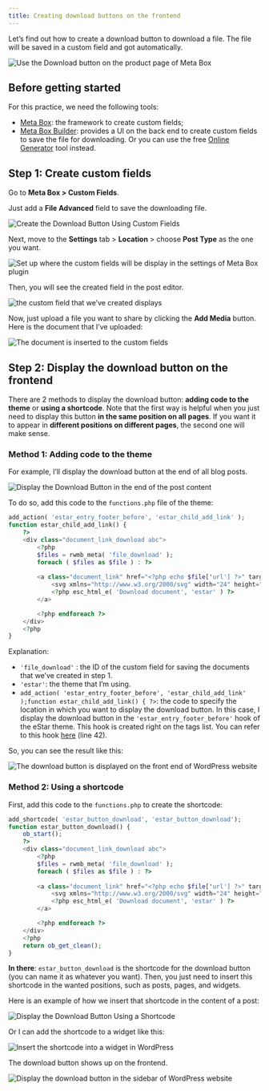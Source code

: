 ```yaml
---
title: Creating download buttons on the frontend
---
```


Let’s find out how to create a download button to download a file. The file wilI be saved in a custom field and got automatically.

![Use the Download button on the product page of Meta Box](https://i.imgur.com/aFZ5p6C.png)

## Before getting started

For this practice, we need the following tools:

* [Meta Box](https://metabox.io): the framework to create custom fields;
* [Meta Box Builder](https://metabox.io/plugins/meta-box-builder/): provides a UI on the back end to create custom fields to save the file for downloading. Or you can use the free [Online Generator](https://metabox.io/online-generator/) tool instead.

## Step 1: Create custom fields

Go to **Meta Box > Custom Fields**.

Just add a **File Advanced** field to save the downloading file.

![Create the Download Button Using Custom Fields](https://i.imgur.com/ewAMKk8.png)

Next, move to the **Settings** tab > **Location** > choose **Post Type** as the one you want.

![Set up where the custom fields will be display in the settings of Meta Box plugin](https://i.imgur.com/iDOoLPL.png)

Then, you will see the created field in the post editor.

![the custom field that we’ve created displays](https://i.imgur.com/f50SCZv.png)

Now, just upload a file you want to share by clicking the **Add Media** button. Here is the document that I’ve uploaded:

![The document is inserted to the custom fields](https://i.imgur.com/Iqve4Hs.png)

## Step 2: Display the download button on the frontend

There are 2 methods to display the download button: **adding code to the theme** or **using a shortcode**. Note that the first way is helpful when you just need to display this button **in the same position on all pages**. If you want it to appear in **different positions on different pages**, the second one will make sense.

### Method 1: Adding code to the theme

For example, I’ll display the download button at the end of all blog posts.

![Display the Download Button in the end of the post content](https://i.imgur.com/nZdJ1TF.png)

To do so, add this code to the `functions.php` file of the theme:

```php
add_action( 'estar_entry_footer_before', 'estar_child_add_link' );
function estar_child_add_link() {
	?>
	<div class="document_link_download abc">
		<?php
		$files = rwmb_meta( 'file_download' );
		foreach ( $files as $file ) : ?>
			
		<a class="document_link" href="<?php echo $file['url'] ?>" target="_blank">
			<svg xmlns="http://www.w3.org/2000/svg" width="24" height="24" viewBox="0 0 24 24" fill="none" stroke="currentColor" stroke-width="2" stroke-linecap="round" stroke-linejoin="round" class="feather feather-download"><path d="M21 15v4a2 2 0 0 1-2 2H5a2 2 0 0 1-2-2v-4"></path><polyline points="7 10 12 15 17 10"></polyline><line x1="12" y1="15" x2="12" y2="3"></line></svg>
			<?php esc_html_e( 'Download document', 'estar' ) ?>		
		</a>

		<?php endforeach ?>
	</div>
	<?php
}
```
Explanation:

* `'file_download'` : the ID of the custom field for saving the documents that we’ve created in step 1.
* `'estar'`: the theme that I’m using.
* `add_action( 'estar_entry_footer_before', 'estar_child_add_link' );function estar_child_add_link() { ?>`: the code to specify the location in which you want to display the download button. In this case, I display the download button in the `'estar_entry_footer_before'` hook of the eStar theme. This hook is created right on the tags list. You can refer to this hook [here](https://github.com/elightup/estar/blob/master/template-parts/content/post.php) (line 42).

So, you can see the result like this:

![The download button is displayed on the front end of WordPress website](https://i.imgur.com/Oaa3J40.png)

### Method 2: Using a shortcode

First, add this code to the `functions.php` to create the shortcode:

```php
add_shortcode( 'estar_button_download', 'estar_button_download');
function estar_button_download() {
	ob_start();
	?>
	<div class="document_link_download abc">
		<?php
		$files = rwmb_meta( 'file_download' );
		foreach ( $files as $file ) : ?>
			
		<a class="document_link" href="<?php echo $file['url'] ?>" target="_blank">
			<svg xmlns="http://www.w3.org/2000/svg" width="24" height="24" viewBox="0 0 24 24" fill="none" stroke="currentColor" stroke-width="2" stroke-linecap="round" stroke-linejoin="round" class="feather feather-download"><path d="M21 15v4a2 2 0 0 1-2 2H5a2 2 0 0 1-2-2v-4"></path><polyline points="7 10 12 15 17 10"></polyline><line x1="12" y1="15" x2="12" y2="3"></line></svg>
			<?php esc_html_e( 'Download document', 'estar' ) ?>		
		</a>

		<?php endforeach ?>
	</div>
	<?php
	return ob_get_clean();
}
```
**In there**: `estar_button_download` is the shortcode for the download button (you can name it as whatever you want). Then, you just need to insert this shortcode in the wanted positions, such as posts, pages, and widgets.

Here is an example of how we insert that shortcode in the content of a post:

![Display the Download Button Using a Shortcode](https://i.imgur.com/8Tb6VyZ.png)

Or I can add the shortcode to a widget like this:

![Insert the shortcode into a widget in WordPress](https://i.imgur.com/YqFNDx8.png)

The download button shows up on the frontend.

![Display the download button in the sidebar of WordPress website](https://i.imgur.com/gtX5VW5.png)

